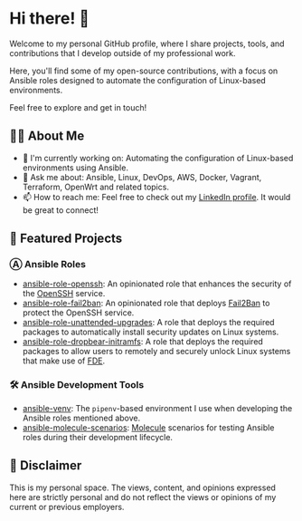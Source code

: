 # Hi there! 👋

Welcome to my personal GitHub profile, where I share projects, tools, and contributions that I develop outside of my professional work.

Here, you'll find some of my open-source contributions, with a focus on Ansible roles designed to automate the configuration of Linux-based environments.

Feel free to explore and get in touch!

## 👨‍💻 About Me

- 🧰 I'm currently working on: Automating the configuration of Linux-based environments using Ansible.
- 💬 Ask me about: Ansible, Linux, DevOps, AWS, Docker, Vagrant, Terraform, OpenWrt and related topics.
- 📫 How to reach me: Feel free to check out my [LinkedIn profile][01]. It would be great to connect!

## 🚀 Featured Projects

### Ⓐ Ansible Roles

- [ansible-role-openssh][02]: An opinionated role that enhances the security of the [OpenSSH][03] service.
- [ansible-role-fail2ban][04]: An opinionated role that deploys [Fail2Ban][05] to protect the OpenSSH service.
- [ansible-role-unattended-upgrades][06]: A role that deploys the required packages to automatically install security updates on Linux systems.
- [ansible-role-dropbear-initramfs][07]: A role that deploys the required packages to allow users to remotely and securely unlock Linux systems that make use of [FDE][08].

### 🛠️ Ansible Development Tools

- [ansible-venv][09]: The `pipenv`-based environment I use when developing the Ansible roles mentioned above.
- [ansible-molecule-scenarios][10]: [Molecule][11] scenarios for testing Ansible roles during their development lifecycle.

## 📢 Disclaimer

This is my personal space. The views, content, and opinions expressed here are strictly personal and do not reflect the views or opinions of my current or previous employers.

[01]: https://www.linkedin.com/in/fernandobohrer
[02]: https://github.com/fernandobohrer/ansible-role-openssh
[03]: https://www.openssh.com/
[04]: https://github.com/fernandobohrer/ansible-role-fail2ban
[05]: https://github.com/fail2ban/fail2ban
[06]: https://github.com/fernandobohrer/ansible-role-unattended-upgrades
[07]: https://github.com/fernandobohrer/ansible-role-dropbear-initramfs
[08]: https://www.google.com/search?q=full+disk+encryption
[09]: https://github.com/fernandobohrer/ansible-venv
[10]: https://github.com/fernandobohrer/ansible-molecule-scenarios
[11]: https://ansible.readthedocs.io/projects/molecule/
